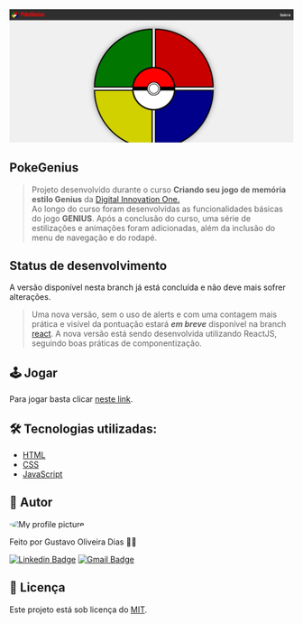 <img src="./images/capa.png" alt="capa" />
<br />

## PokeGenius

> Projeto desenvolvido durante o curso **Criando seu jogo de memória estilo Genius** da [Digital Innovation One.](https://digitalinnovation.one/) <br>
> Ao longo do curso foram desenvolvidas as funcionalidades básicas do jogo **GENIUS**. Após a conclusão do curso, uma série de estilizações e animações foram adicionadas, além da inclusão do menu de navegação e do rodapé. <br>

## Status de desenvolvimento
A versão disponível nesta branch já está concluída e não deve mais sofrer alterações.

>Uma nova versão, sem o uso de alerts e com uma contagem mais prática e visível da pontuação estará ***em breve*** disponível na branch [react](https://github.com/gustavogod/pokegenius/tree/react). A nova versão está sendo desenvolvida utilizando ReactJS, seguindo boas práticas de componentização.

## 🕹️ Jogar

Para jogar basta clicar [neste link](https://gustavogod.github.io/pokegenius/).

## 🛠 Tecnologias utilizadas:

- [HTML](https://html.spec.whatwg.org/multipage/)
- [CSS](https://www.w3.org/TR/CSS/#css)
- [JavaScript](https://developer.mozilla.org/en-US/docs/Web/JavaScript)

## 🧔 Autor
 <img style="border-radius: 100%;" src="https://avatars.githubusercontent.com/u/13698021?v=4" width="100px;" alt="My profile picture"/>

Feito por Gustavo Oliveira Dias 👋🏽

[![Linkedin Badge](https://img.shields.io/badge/-Gustavo-blue?style=flat-square&logo=Linkedin&logoColor=white&link=https://www.linkedin.com/in/gustavo-dias-22117012b/)](https://www.linkedin.com/in/gustavo-dias-22117012b/) 
[![Gmail Badge](https://img.shields.io/badge/-gustavodias.god@gmail.com-c14438?style=flat-square&logo=Gmail&logoColor=white&link=mailto:gustavodias.god@gmail.com)](mailto:gustavodias.god@gmail.com)

## 🔑 Licença 

Este projeto está sob licença do [MIT](https://opensource.org/licenses/mit-license.php).
